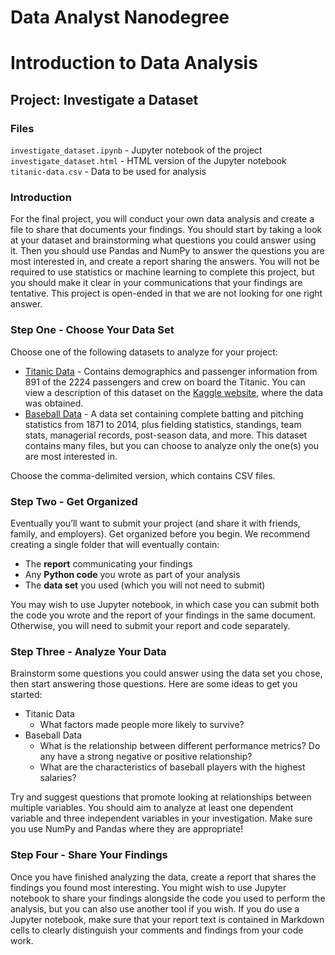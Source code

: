 # Data Analyst Nanodegree
# Introduction to Data Analysis
## Project: Investigate a Dataset

### Files
`investigate_dataset.ipynb` -  Jupyter notebook of the project   
`investigate_dataset.html` -  HTML version of the Jupyter notebook  
`titanic-data.csv` - Data to be used for analysis

### Introduction
For the final project, you will conduct your own data analysis and create a file to share that documents your findings. You should start by taking a look at your dataset and brainstorming what questions you could answer using it. Then you should use Pandas and NumPy to answer the questions you are most interested in, and create a report sharing the answers. You will not be required to use statistics or machine learning to complete this project, but you should make it clear in your communications that your findings are tentative. This project is open-ended in that we are not looking for one right answer.

### Step One - Choose Your Data Set
Choose one of the following datasets to analyze for your project:

* [Titanic Data](https://d17h27t6h515a5.cloudfront.net/topher/2016/September/57e9a84c_titanic-data/titanic-data.csv) - Contains demographics and passenger information from 891 of the 2224 passengers and crew on board the Titanic. You can view a description of this dataset on the [Kaggle website](https://www.kaggle.com/c/titanic/data), where the data was obtained.
* [Baseball Data](http://www.seanlahman.com/baseball-archive/statistics/) - A data set containing complete batting and pitching statistics from 1871 to 2014, plus fielding statistics, standings, team stats, managerial records, post-season data, and more. This dataset contains many files, but you can choose to analyze only the one(s) you are most interested in.

Choose the comma-delimited version, which contains CSV files.

### Step Two - Get Organized
Eventually you’ll want to submit your project (and share it with friends, family, and employers). Get organized before you begin. We recommend creating a single folder that will eventually contain:

* The **report** communicating your findings
* Any **Python code** you wrote as part of your analysis
* The **data set** you used (which you will not need to submit)  

You may wish to use Jupyter notebook, in which case you can submit both the code you wrote and the report of your findings in the same document. Otherwise, you will need to submit your report and code separately.

### Step Three - Analyze Your Data
Brainstorm some questions you could answer using the data set you chose, then start answering those questions. Here are some ideas to get you started:

* Titanic Data  
  * What factors made people more likely to survive?
* Baseball Data  
  * What is the relationship between different performance metrics? Do any have a strong negative or positive relationship?
  * What are the characteristics of baseball players with the highest salaries?

Try and suggest questions that promote looking at relationships between multiple variables. You should aim to analyze at least one dependent variable and three independent variables in your investigation. Make sure you use NumPy and Pandas where they are appropriate!

### Step Four - Share Your Findings
Once you have finished analyzing the data, create a report that shares the findings you found most interesting. You might wish to use Jupyter notebook to share your findings alongside the code you used to perform the analysis, but you can also use another tool if you wish. If you do use a Jupyter notebook, make sure that your report text is contained in Markdown cells to clearly distinguish your comments and findings from your code work.
